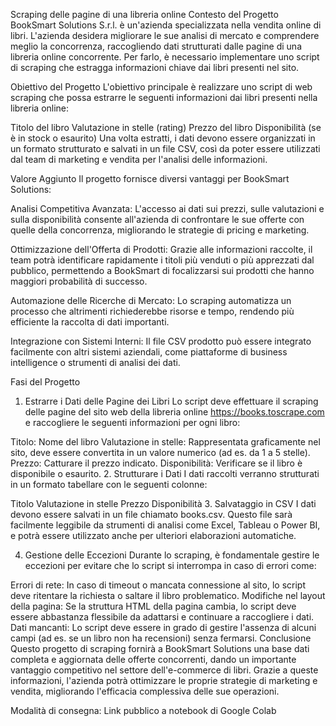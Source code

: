 Scraping delle pagine di una libreria online
Contesto del Progetto
BookSmart Solutions S.r.l. è un'azienda specializzata nella vendita online di libri. L'azienda desidera migliorare le sue analisi di mercato e comprendere meglio la concorrenza, raccogliendo dati strutturati dalle pagine di una libreria online concorrente. Per farlo, è necessario implementare uno script di scraping che estragga informazioni chiave dai libri presenti nel sito.

Obiettivo del Progetto
L'obiettivo principale è realizzare uno script di web scraping che possa estrarre le seguenti informazioni dai libri presenti nella libreria online:

Titolo del libro
Valutazione in stelle (rating)
Prezzo del libro
Disponibilità (se è in stock o esaurito)
Una volta estratti, i dati devono essere organizzati in un formato strutturato e salvati in un file CSV, così da poter essere utilizzati dal team di marketing e vendita per l'analisi delle informazioni.

Valore Aggiunto
Il progetto fornisce diversi vantaggi per BookSmart Solutions:

Analisi Competitiva Avanzata: L'accesso ai dati sui prezzi, sulle valutazioni e sulla disponibilità consente all'azienda di confrontare le sue offerte con quelle della concorrenza, migliorando le strategie di pricing e marketing.

Ottimizzazione dell'Offerta di Prodotti: Grazie alle informazioni raccolte, il team potrà identificare rapidamente i titoli più venduti o più apprezzati dal pubblico, permettendo a BookSmart di focalizzarsi sui prodotti che hanno maggiori probabilità di successo.

Automazione delle Ricerche di Mercato: Lo scraping automatizza un processo che altrimenti richiederebbe risorse e tempo, rendendo più efficiente la raccolta di dati importanti.

Integrazione con Sistemi Interni: Il file CSV prodotto può essere integrato facilmente con altri sistemi aziendali, come piattaforme di business intelligence o strumenti di analisi dei dati.

Fasi del Progetto
1. Estrarre i Dati delle Pagine dei Libri
Lo script deve effettuare il scraping delle pagine del sito web della libreria online https://books.toscrape.com e raccogliere le seguenti informazioni per ogni libro:

Titolo: Nome del libro
Valutazione in stelle: Rappresentata graficamente nel sito, deve essere convertita in un valore numerico (ad es. da 1 a 5 stelle).
Prezzo: Catturare il prezzo indicato.
Disponibilità: Verificare se il libro è disponibile o esaurito.
2. Strutturare i Dati
I dati raccolti verranno strutturati in un formato tabellare con le seguenti colonne:

Titolo
Valutazione in stelle
Prezzo
Disponibilità
3. Salvataggio in CSV
I dati devono essere salvati in un file chiamato books.csv. Questo file sarà facilmente leggibile da strumenti di analisi come Excel, Tableau o Power BI, e potrà essere utilizzato anche per ulteriori elaborazioni automatiche.

4. Gestione delle Eccezioni
Durante lo scraping, è fondamentale gestire le eccezioni per evitare che lo script si interrompa in caso di errori come:

Errori di rete: In caso di timeout o mancata connessione al sito, lo script deve ritentare la richiesta o saltare il libro problematico.
Modifiche nel layout della pagina: Se la struttura HTML della pagina cambia, lo script deve essere abbastanza flessibile da adattarsi e continuare a raccogliere i dati.
Dati mancanti: Lo script deve essere in grado di gestire l'assenza di alcuni campi (ad es. se un libro non ha recensioni) senza fermarsi.
Conclusione
Questo progetto di scraping fornirà a BookSmart Solutions una base dati completa e aggiornata delle offerte concorrenti, dando un importante vantaggio competitivo nel settore dell'e-commerce di libri. Grazie a queste informazioni, l'azienda potrà ottimizzare le proprie strategie di marketing e vendita, migliorando l'efficacia complessiva delle sue operazioni.

Modalità di consegna:
Link pubblico a notebook di Google Colab
